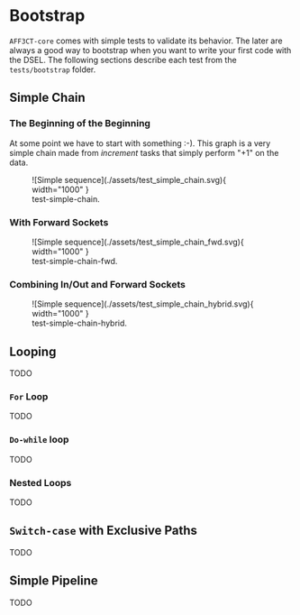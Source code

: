 <a name="BootstrapTests"></a>
# Bootstrap

`AFF3CT-core` comes with simple tests to validate its behavior. The later are
always a good way to bootstrap when you want to write your first code with the
DSEL. The following sections describe each test from the `tests/bootstrap` 
folder.

## Simple Chain

### The Beginning of the Beginning

At some point we have to start with something :-). This graph is a very simple
chain made from *increment* tasks that simply perform "$+1$" on the data.

<figure markdown>
  ![Simple sequence](./assets/test_simple_chain.svg){ width="1000" }
  <figcaption>test-simple-chain.</figcaption>
</figure>

### With Forward Sockets

<figure markdown>
  ![Simple sequence](./assets/test_simple_chain_fwd.svg){ width="1000" }
  <figcaption>test-simple-chain-fwd.</figcaption>
</figure>

### Combining In/Out and Forward Sockets

<figure markdown>
  ![Simple sequence](./assets/test_simple_chain_hybrid.svg){ width="1000" }
  <figcaption>test-simple-chain-hybrid.</figcaption>
</figure>

## Looping

TODO

### `For` Loop

TODO

### `Do-while` loop

TODO

### Nested Loops

TODO

## `Switch-case` with Exclusive Paths

TODO

## Simple Pipeline

TODO
